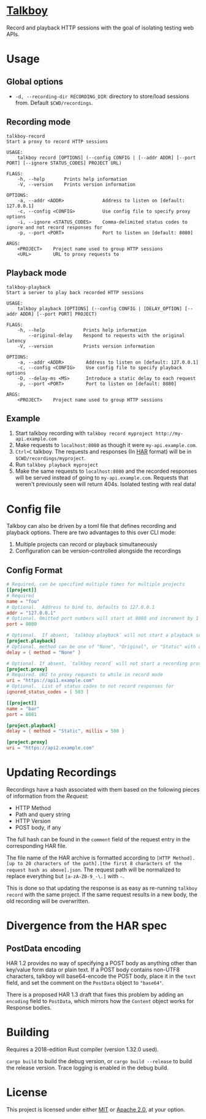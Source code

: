# [Talkboy](https://en.wikipedia.org/wiki/Talkboy)

Record and playback HTTP sessions with the goal of isolating testing web APIs.

# Usage

## Global options

* `-d, --recording-dir RECORDING_DIR`: directory to store/load sessions from.  Default `$CWD/recordings`.

## Recording mode

```
talkboy-record 
Start a proxy to record HTTP sessions

USAGE:
    talkboy record [OPTIONS] (--config CONFIG | [--addr ADDR] [--port PORT] [--ignore STATUS_CODES] PROJECT URL)

FLAGS:
    -h, --help       Prints help information
    -V, --version    Prints version information

OPTIONS:
    -a, --addr <ADDR>              Address to listen on [default: 127.0.0.1]
    -c, --config <CONFIG>          Use config file to specify proxy options
    -i, --ignore <STATUS_CODES>    Comma-delimited status codes to ignore and not record responses for
    -p, --port <PORT>              Port to listen on [default: 8080]

ARGS:
    <PROJECT>    Project name used to group HTTP sessions
    <URL>        URL to proxy requests to
```

## Playback mode

```
talkboy-playback 
Start a server to play back recorded HTTP sessions

USAGE:
    talkboy playback [OPTIONS] (--config CONFIG | [DELAY_OPTION] [--addr ADDR] [--port PORT] PROJECT)

FLAGS:
    -h, --help              Prints help information
        --original-delay    Respond to requests with the original latency
    -V, --version           Prints version information

OPTIONS:
    -a, --addr <ADDR>        Address to listen on [default: 127.0.0.1]
    -c, --config <CONFIG>    Use config file to specify playback options
    -D, --delay-ms <MS>      Introduce a static delay to each request
    -p, --port <PORT>        Port to listen on [default: 8080]

ARGS:
    <PROJECT>    Project name used to group HTTP sessions
```

## Example

1. Start talkboy recording with `talkboy record myproject http://my-api.example.com`
2. Make requests to `localhost:8080` as though it were `my-api.example.com`.
3. `Ctrl+C` talkboy.  The requests and responses (In [HAR](https://w3c.github.io/web-performance/specs/HAR/Overview.html) format) will be in `$CWD/recordings/myproject`.
4. Run `talkboy playback myproject`
5. Make the same requests to `localhost:8080` and the recorded responses will be served instead of going to `my-api.example.com`.  Requests that weren't previously seen will return 404s. Isolated testing with real data!

# Config file 

Talkboy can also be driven by a toml file that defines recording and playback options.  There are two advantages to this over CLI mode: 
1. Multiple projects can record or playback simultaneously
2. Configuration can be version-controlled alongside the recordings

## Config Format

```toml
# Required, can be specified multiple times for multiple projects
[[project]]
# Required
name = "foo"
# Optional.  Address to bind to, defaults to 127.0.0.1
addr = "127.0.0.1"
# Optional. Omitted port numbers will start at 8080 and increment by 1
port = 8080

# Optional.  If absent, `talkboy playback` will not start a playback server for this project
[project.playback]
# Optional. method can be one of "None", "Original", or "Static" with a `millis` argument
delay = { method = "None" }

# Optional. If absent, `talkboy record` will not start a recording proxy for this project
[project.proxy]
# Required. URI to proxy requests to while in record mode
uri = "https://api1.example.com"
# Optional.  List of status codes to not record responses for
ignored_status_codes = [ 503 ]

[[project]]
name = "bar"
port = 8081

[project.playback]
delay = { method = "Static", millis = 500 }

[project.proxy]
uri = "https://api2.example.com"
```

# Updating Recordings

Recordings have a hash associated with them based on the following pieces of information from the *Request*:
* HTTP Method
* Path and query string
* HTTP Version
* POST body, if any

The full hash can be found in the `comment` field of the request entry in the corresponding HAR file.

The file name of the HAR archive is formatted according to `[HTTP Method].[up to 20 characters of the path].[the first 8 characters of the request hash as above].json`. The request path will be normalized to replace everything but `[a-zA-Z0-9_-\.]` with `-`.

This is done so that updating the response is as easy as re-running `talkboy record` with the same project.  If the same request results in a new body, the old recording will be overwritten.

# Divergence from the HAR spec

## PostData encoding

HAR 1.2 provides no way of specifying a POST body as anything other than key/value form data or plain text.  If a POST body contains non-UTF8 characters, talkboy will base64-encode the POST body, place it in the `text` field, and set the comment on the `PostData` object to `"base64"`.

There is a proposed HAR 1.3 draft that fixes this problem by adding an `encoding` field to `PostData`, which mirrors how the `Content` object works for Response bodies.

# Building

Requires a 2018-edition Rust compiler (version 1.32.0 used).

`cargo build` to build the debug version, or `cargo build --release` to build the release version.  Trace logging is enabled in the debug build.

# License

This project is licensed under either [MIT](LICENSE-MIT) or [Apache 2.0](LICENSE-APACHE), at your option.
